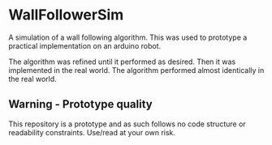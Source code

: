 WallFollowerSim
===============

A simulation of a wall following algorithm. This was used to prototype a practical implementation on an arduino robot.

The algorithm was refined until it performed as desired. Then it was implemented in the real world. The algorithm performed almost identically
in the real world.



Warning - Prototype quality
------------------------------

This repository is a prototype and as such follows no code structure or readability constraints. Use/read at your own risk.
